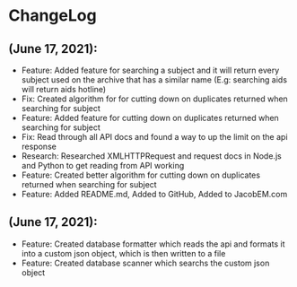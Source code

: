# ChangeLog

## (June 17, 2021):
 - Feature: Added feature for searching a subject and it will return every subject used on the archive that has a similar name (E.g: searching aids will return aids hotline)
 - Fix: Created algorithm for for cutting down on duplicates returned when searching for subject
 - Feature: Added feature for cutting down on duplicates returned when searching for subject
 - Fix: Read through all API docs and found a way to up the limit on the api response
 - Research: Researched XMLHTTPRequest and request docs in Node.js and Python to get reading from API working
 - Feature: Created better algorithm for cutting down on duplicates returned when searching for subject
 - Feature: Added README.md, Added to GitHub, Added to JacobEM.com

## (June 17, 2021):
 - Feature: Created database formatter which reads the api and formats it into a custom json object, which is then written to a file
 - Feature: Created database scanner which searchs the custom json object
